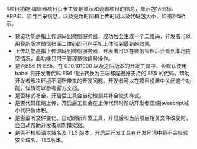 #项目功能
编辑器项目页卡主要是显示和设置项目的信息，显示包括图标、APPID、项目目录信息，以及更新时间和上传时间以及代码包大小，如图2-5所示。
* 预览功能是指上传源码到微信服务器，成功后会生成一个二维码，开发者可以用最新版本微信扫面二维码即可在手机上体验到最新的效果。
* 上传功能是指上传源码到微信服务器，开发者可以在微信管理后台看到本地提交情况，此功能只限于管理员微信号操作。
* 是否ES6 转 ES5，在 0.10.101000 以及之后版本的开发工具中，会默认使用 babel 将开发者代码 ES6 语法转换为三端都能很好支持的 ES5 的代码，帮助开发者解决环境不同所带来的开发问题。开发者可以在项目设置中关闭这个功能，详情可以参考官方文档。
* 是否样式补全，开启后工具会自动检测并补全缺失样式。
* 是否代码压缩上传，开启后工具会在上传代码时帮助开发者压缩javascript减小代码包体积。
* 是否监听文件变化，自动刷新开发工具，开启后和当前项目相关文件改变时，会自动帮助开发者刷新模拟器。
* 是否不校验请求域名及 TLS 版本，开启后开发工具在开发环境中将不会校验安全域名、TLS版本。